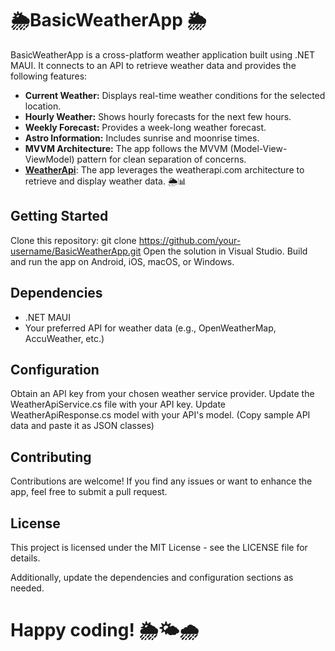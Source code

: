 # 🌦️BasicWeatherApp 🌦️
BasicWeatherApp is a cross-platform weather application built using .NET MAUI. It connects to an API to retrieve weather data and provides the following features:

* **Current Weather:** Displays real-time weather conditions for the selected location.
* **Hourly Weather:** Shows hourly forecasts for the next few hours.
* **Weekly Forecast:** Provides a week-long weather forecast.
* **Astro Information:** Includes sunrise and moonrise times.
* **MVVM Architecture:** The app follows the MVVM (Model-View-ViewModel) pattern for clean separation of concerns.
* **[WeatherApi](weatherapi.com)**: The app leverages the weatherapi.com architecture to retrieve and display weather data. 🌦️📊

## Getting Started
Clone this repository: git clone https://github.com/your-username/BasicWeatherApp.git
Open the solution in Visual Studio.
Build and run the app on Android, iOS, macOS, or Windows.
## Dependencies
* .NET MAUI
* Your preferred API for weather data (e.g., OpenWeatherMap, AccuWeather, etc.)
## Configuration
Obtain an API key from your chosen weather service provider.
Update the WeatherApiService.cs file with your API key.
Update WeatherApiResponse.cs model with your API's model.
(Copy sample API data and paste it as JSON classes)
## Contributing
Contributions are welcome! If you find any issues or want to enhance the app, feel free to submit a pull request.

## License
This project is licensed under the MIT License - see the LICENSE file for details.

Additionally, update the dependencies and configuration sections as needed.

# Happy coding! 🌦️🌤️🌧️

